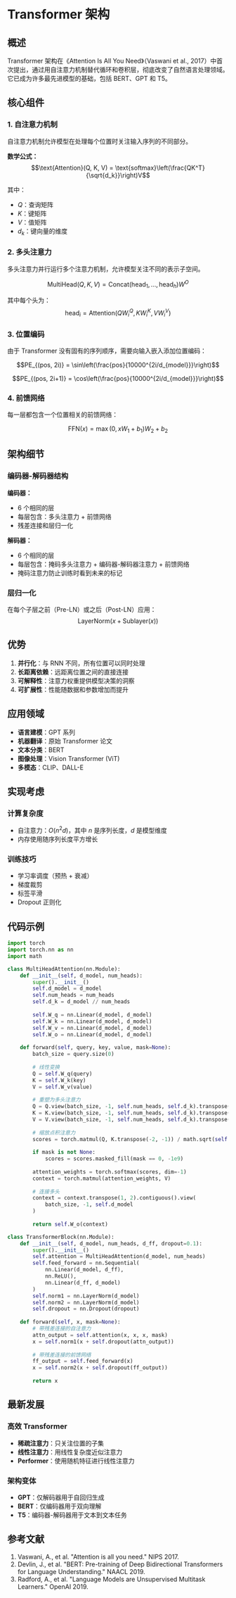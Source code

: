 # Transformer 架构

## 概述

Transformer 架构在《Attention Is All You Need》（Vaswani et al., 2017）中首次提出，通过用自注意力机制替代循环和卷积层，彻底改变了自然语言处理领域。它已成为许多最先进模型的基础，包括 BERT、GPT 和 T5。

## 核心组件

### 1. 自注意力机制

自注意力机制允许模型在处理每个位置时关注输入序列的不同部分。

**数学公式：**
$$\text{Attention}(Q, K, V) = \text{softmax}\left(\frac{QK^T}{\sqrt{d_k}}\right)V$$

其中：
- $Q$：查询矩阵
- $K$：键矩阵
- $V$：值矩阵
- $d_k$：键向量的维度

### 2. 多头注意力

多头注意力并行运行多个注意力机制，允许模型关注不同的表示子空间。

$$\text{MultiHead}(Q, K, V) = \text{Concat}(\text{head}_1, ..., \text{head}_h)W^O$$

其中每个头为：
$$\text{head}_i = \text{Attention}(QW_i^Q, KW_i^K, VW_i^V)$$

### 3. 位置编码

由于 Transformer 没有固有的序列顺序，需要向输入嵌入添加位置编码：

$$PE_{(pos, 2i)} = \sin\left(\frac{pos}{10000^{2i/d_{model}}}\right)$$

$$PE_{(pos, 2i+1)} = \cos\left(\frac{pos}{10000^{2i/d_{model}}}\right)$$

### 4. 前馈网络

每一层都包含一个位置相关的前馈网络：

$$\text{FFN}(x) = \max(0, xW_1 + b_1)W_2 + b_2$$

## 架构细节

### 编码器-解码器结构

**编码器：**
- 6 个相同的层
- 每层包含：多头注意力 + 前馈网络
- 残差连接和层归一化

**解码器：**
- 6 个相同的层
- 每层包含：掩码多头注意力 + 编码器-解码器注意力 + 前馈网络
- 掩码注意力防止训练时看到未来的标记

### 层归一化

在每个子层之前（Pre-LN）或之后（Post-LN）应用：
$$\text{LayerNorm}(x + \text{Sublayer}(x))$$

## 优势

1. **并行化**：与 RNN 不同，所有位置可以同时处理
2. **长距离依赖**：远距离位置之间的直接连接
3. **可解释性**：注意力权重提供模型决策的洞察
4. **可扩展性**：性能随数据和参数增加而提升

## 应用领域

- **语言建模**：GPT 系列
- **机器翻译**：原始 Transformer 论文
- **文本分类**：BERT
- **图像处理**：Vision Transformer (ViT)
- **多模态**：CLIP、DALL-E

## 实现考虑

### 计算复杂度
- 自注意力：$O(n^2d)$，其中 $n$ 是序列长度，$d$ 是模型维度
- 内存使用随序列长度平方增长

### 训练技巧
- 学习率调度（预热 + 衰减）
- 梯度裁剪
- 标签平滑
- Dropout 正则化

## 代码示例

```python
import torch
import torch.nn as nn
import math

class MultiHeadAttention(nn.Module):
    def __init__(self, d_model, num_heads):
        super().__init__()
        self.d_model = d_model
        self.num_heads = num_heads
        self.d_k = d_model // num_heads
        
        self.W_q = nn.Linear(d_model, d_model)
        self.W_k = nn.Linear(d_model, d_model)
        self.W_v = nn.Linear(d_model, d_model)
        self.W_o = nn.Linear(d_model, d_model)
        
    def forward(self, query, key, value, mask=None):
        batch_size = query.size(0)
        
        # 线性变换
        Q = self.W_q(query)
        K = self.W_k(key)
        V = self.W_v(value)
        
        # 重塑为多头注意力
        Q = Q.view(batch_size, -1, self.num_heads, self.d_k).transpose(1, 2)
        K = K.view(batch_size, -1, self.num_heads, self.d_k).transpose(1, 2)
        V = V.view(batch_size, -1, self.num_heads, self.d_k).transpose(1, 2)
        
        # 缩放点积注意力
        scores = torch.matmul(Q, K.transpose(-2, -1)) / math.sqrt(self.d_k)
        
        if mask is not None:
            scores = scores.masked_fill(mask == 0, -1e9)
            
        attention_weights = torch.softmax(scores, dim=-1)
        context = torch.matmul(attention_weights, V)
        
        # 连接多头
        context = context.transpose(1, 2).contiguous().view(
            batch_size, -1, self.d_model
        )
        
        return self.W_o(context)

class TransformerBlock(nn.Module):
    def __init__(self, d_model, num_heads, d_ff, dropout=0.1):
        super().__init__()
        self.attention = MultiHeadAttention(d_model, num_heads)
        self.feed_forward = nn.Sequential(
            nn.Linear(d_model, d_ff),
            nn.ReLU(),
            nn.Linear(d_ff, d_model)
        )
        self.norm1 = nn.LayerNorm(d_model)
        self.norm2 = nn.LayerNorm(d_model)
        self.dropout = nn.Dropout(dropout)
        
    def forward(self, x, mask=None):
        # 带残差连接的自注意力
        attn_output = self.attention(x, x, x, mask)
        x = self.norm1(x + self.dropout(attn_output))
        
        # 带残差连接的前馈网络
        ff_output = self.feed_forward(x)
        x = self.norm2(x + self.dropout(ff_output))
        
        return x
```

## 最新发展

### 高效 Transformer
- **稀疏注意力**：只关注位置的子集
- **线性注意力**：用线性复杂度近似注意力
- **Performer**：使用随机特征进行线性注意力

### 架构变体
- **GPT**：仅解码器用于自回归生成
- **BERT**：仅编码器用于双向理解
- **T5**：编码器-解码器用于文本到文本任务

## 参考文献

1. Vaswani, A., et al. "Attention is all you need." NIPS 2017.
2. Devlin, J., et al. "BERT: Pre-training of Deep Bidirectional Transformers for Language Understanding." NAACL 2019.
3. Radford, A., et al. "Language Models are Unsupervised Multitask Learners." OpenAI 2019.
